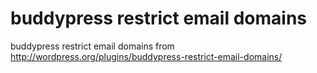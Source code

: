 buddypress restrict email domains
===============================

buddypress restrict email domains from http://wordpress.org/plugins/buddypress-restrict-email-domains/
